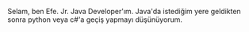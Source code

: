 Selam, ben Efe. Jr. Java Developer'ım. Java'da istediğim yere geldikten sonra python veya c#'a geçiş yapmayı düşünüyorum.
